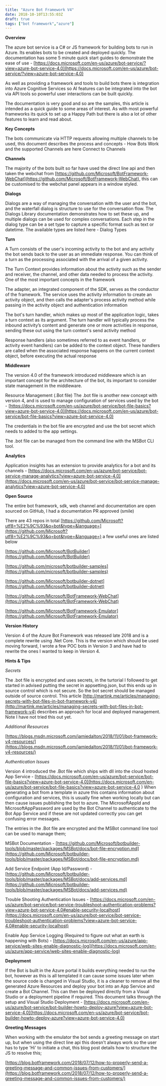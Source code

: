 ```yaml
---
title: "Azure Bot Framework V4"
date: 2018-10-10T13:55:03Z
draft: true
tags: ["bot framework","azure"]
---
```


**Overview**

The azure bot service is a C# or JS framework for building bots to run in Azure. Its enables bots to be created and deployed quickly. The documentation has some 5 minute quick start guides to demonstrate the ease of use - [https://docs.microsoft.com/en-us/azure/bot-service/?view=azure-bot-service-4.0](https://docs.microsoft.com/en-us/azure/bot-service/?view=azure-bot-service-4.0)

As well as providing a framework and tools to build bots there is integration into Azure Cognitive Services so AI features can be integrated into the bot via API tools so powerful user interactions can be built quickly.

The documentation is very good and so are the samples, this article is intended as a quick guide to some areas of interest. As with most powerful frameworks its quick to set up a Happy Path but there is also a lot of other features to learn and read about.

**Key Concepts**

The bots communicate via HTTP requests allowing multiple channels to be used, this document describes the process and concepts - How Bots Work and the supported Channels are here Connect to Channels

**Channels**

The majority of the bots built so far have used the direct line api and then taken the webchat from [https://github.com/Microsoft/BotFramework-WebChat](https://github.com/Microsoft/BotFramework-WebChat), this can be customised to the webchat panel appears in a window styled. 

**Dialogs**

Dialogs are a way of managing the conversation with the user and the bot, and the waterfall dialog is structure to use for the conversation flow. The Dialogs Library documentation demonstrates how to set these up, and multiple dialogs can be used for complex conversations. Each step in the dialog type can be a set type to capture a specific format such as text or datetime. The available types are listed here - Dialog Types

**Turn**

A Turn consists of the user's incoming activity to the bot and any activity the bot sends back to the user as an immediate response. You can think of a turn as the processing associated with the arrival of a given activity.

The Turn Context provides information about the activity such as the sender and receiver, the channel, and other data needed to process the activity. One of the most important concepts in the framework

The adapter, an integrated component of the SDK, serves as the conductor of the framework. The service uses the activity information to create an activity object, and then calls the adapter's process activity method while passing in the activity object and authentication information

The bot's turn handler, which makes up most of the application logic, takes a turn context as its argument. The turn handler will typically process the inbound activity’s content and generate one or more activities in response, sending these out using the turn context's send activity method

Response handlers (also sometimes referred to as event handlers, or activity event handlers) can be added to the context object. These handlers are called when the associated response happens on the current context object, before executing the actual response

**Middleware**

The version 4.0 of the framework introduced middleware which is an important concept for the architecture of the bot, its important to consider state management in the middleware. 

Resource Management (.Bot file)
The .bot file is another new concept with version 4, and is used to manage configuration of services used by the bot - [https://docs.microsoft.com/en-us/azure/bot-service/bot-file-basics?view=azure-bot-service-4.0](https://docs.microsoft.com/en-us/azure/bot-service/bot-file-basics?view=azure-bot-service-4.0)

The credentials in the bot file are encrypted and use the bot secret which needs to added to the app settings. 

The .bot file can be managed from the command line with the MSBot CLI tool.

**Analytics**

Application insights has an extension to provide analytics for a bot and its channels - [https://docs.microsoft.com/en-us/azure/bot-service/bot-service-manage-analytics?view=azure-bot-service-4.0](https://docs.microsoft.com/en-us/azure/bot-service/bot-service-manage-analytics?view=azure-bot-service-4.0)

**Open Source**

The entire bot framework, sdk, web channel and documentation are open sourced on GitHub, I had a documentation PR approved (smile)

There are 43 repos in total [https://github.com/Microsoft?utf8=%E2%9C%93&q=bot&type=&language=](https://github.com/Microsoft?utf8=%E2%9C%93&q=bot&type=&language=) a few useful ones are listed below

[https://github.com/Microsoft/BotBuilder](https://github.com/Microsoft/BotBuilder)

[https://github.com/microsoft/botbuilder-samples](https://github.com/microsoft/botbuilder-samples)

[https://github.com/Microsoft/botbuilder-dotnet](https://github.com/Microsoft/botbuilder-dotnet)

[https://github.com/Microsoft/BotFramework-WebChat](https://github.com/Microsoft/BotFramework-WebChat)

[https://github.com/Microsoft/BotFramework-Emulator](https://github.com/Microsoft/BotFramework-Emulator)

**Version History**

Version 4 of the Azure Bot Framework was released late 2018 and is a complete rewrite using .Net Core. This is the version which should be used moving forward, I wrote a few POC bots in Version 3 and have had to rewrite the ones I wanted to keep in Version 4.

**Hints & Tips**

*Secrets*

The .bot file is encrypted and uses secrets, in the turtorial I followed to get started in advised putting the secret in appsetting.json, but this ends up in source control which is not secure. So the bot secret should be managed outside of source control. This article [http://martink.me/articles/managing-secrets-with-bot-files-in-bot-framework-v4](http://martink.me/articles/managing-secrets-with-bot-files-in-bot-framework-v4) describes an approach for local and deployed management. Note I have not tried this out yet.

*Additional Resources*

[https://blogs.msdn.microsoft.com/jamiedalton/2018/11/01/bot-framework-v4-resources/](https://blogs.msdn.microsoft.com/jamiedalton/2018/11/01/bot-framework-v4-resources/)

*Authentication Issues*

Version 4 introduced the .Bot file which ships with dll into the cloud hosted App Service - [https://docs.microsoft.com/en-us/azure/bot-service/bot-file-basics?view=azure-bot-service-4.0](https://docs.microsoft.com/en-us/azure/bot-service/bot-file-basics?view=azure-bot-service-4.0 ) When generating a bot from a template in azure this contains information about configuration and services, this is usually fine when working locally but can then cause issues publishing the bot to azure. The MicrosoftAppId and MicrosoftAppPassword are used by the Bot Channel to authenticate to the Bot App Service and if these are not updated correctly you can get confusing error messages.

The entries in the .Bot file are encrypted and the MSBot command line tool can be used to manage them;

MSBot Documentation - [https://github.com/Microsoft/botbuilder-tools/blob/master/packages/MSBot/docs/bot-file-encryption.md](https://github.com/Microsoft/botbuilder-tools/blob/master/packages/MSBot/docs/bot-file-encryption.md) 

Add Service Endpoint (App Id/Password) - [https://github.com/Microsoft/botbuilder-tools/blob/master/packages/MSBot/docs/add-services.md](https://github.com/Microsoft/botbuilder-tools/blob/master/packages/MSBot/docs/add-services.md)

Trouble Shooting Authentication Issues - [https://docs.microsoft.com/en-us/azure/bot-service/bot-service-troubleshoot-authentication-problems?view=azure-bot-service-4.0#enable-security-localhost](https://docs.microsoft.com/en-us/azure/bot-service/bot-service-troubleshoot-authentication-problems?view=azure-bot-service-4.0#enable-security-localhost)

Enable App Service Logging (Required to figure out what an earth is happening with Bots) - [https://docs.microsoft.com/en-us/azure/app-service/web-sites-enable-diagnostic-log](https://docs.microsoft.com/en-us/azure/app-service/web-sites-enable-diagnostic-log)



**Deployment**

If the Bot is built in the Azure portal it builds everything needed to run the bot, however as this is all templated it can cause some issues later when the source code is changed in Visual Studio, it is a cleaner to remove all the generated Azure Resources and deploy your bot into an App Service and create a Bot Channel. This can then be deployed directly from a Visual Studio or a deployment pipeline if required. This document talks through the setup and Visual Studio Deployment - [https://docs.microsoft.com/en-us/azure/bot-service/bot-builder-howto-deploy-azure?view=azure-bot-service-4.0](https://docs.microsoft.com/en-us/azure/bot-service/bot-builder-howto-deploy-azure?view=azure-bot-service-4.0)

**Greeting Messages**

When working with the emulator the bot sends a greeting message on start up, but when using the direct line api this doesn't always work so the user has to type 'Hi' to initiate a chat, this blog post details how to structure the JS to resolve this;

[https://blog.botframework.com/2018/07/12/how-to-properly-send-a-greeting-message-and-common-issues-from-customers/](https://blog.botframework.com/2018/07/12/how-to-properly-send-a-greeting-message-and-common-issues-from-customers/)